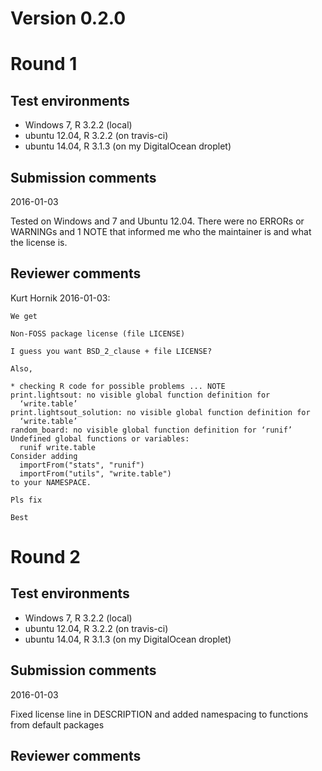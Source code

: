# Version 0.2.0

# Round 1

## Test environments

* Windows 7, R 3.2.2 (local)
* ubuntu 12.04, R 3.2.2 (on travis-ci)
* ubuntu 14.04, R 3.1.3 (on my DigitalOcean droplet)

## Submission comments

2016-01-03

Tested on Windows and 7 and Ubuntu 12.04. There were no ERRORs or WARNINGs and 1 NOTE that informed me who the maintainer is and what the license is.

## Reviewer comments

Kurt Hornik 2016-01-03:

```
We get

Non-FOSS package license (file LICENSE)

I guess you want BSD_2_clause + file LICENSE?

Also,

* checking R code for possible problems ... NOTE
print.lightsout: no visible global function definition for
  ‘write.table’
print.lightsout_solution: no visible global function definition for
  ‘write.table’
random_board: no visible global function definition for ‘runif’
Undefined global functions or variables:
  runif write.table
Consider adding
  importFrom("stats", "runif")
  importFrom("utils", "write.table")
to your NAMESPACE.

Pls fix

Best
```

# Round 2

## Test environments

* Windows 7, R 3.2.2 (local)
* ubuntu 12.04, R 3.2.2 (on travis-ci)
* ubuntu 14.04, R 3.1.3 (on my DigitalOcean droplet)

## Submission comments

2016-01-03

Fixed license line in DESCRIPTION and added namespacing to functions from default packages

## Reviewer comments
